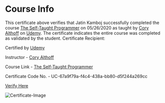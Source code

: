 # Course Info

This certificate above verifies that Jatin Kamboj successfully completed the course 
[The Self-Taught Programmer](https://www.udemy.com/course/self-taught-programmer/) on 05/26/2020 as taught by [Cory Althoff](https://www.udemy.com/user/coryalthoff/) on [Udemy](https://www.udemy.com/). 
The certificate indicates the entire course was completed as validated by the student.
Certificate Recipient:

Certified by [Udemy](https://www.udemy.com/)

Instructor - [Cory Althoff](https://www.udemy.com/user/coryalthoff/)

Course Link - [The Self-Taught Programmer](https://www.udemy.com/course/self-taught-programmer/)

Certificate Code No. - UC-67a9f79a-f4c4-438a-bb80-d5f244a269cc

[Verify Here](https://www.udemy.com/certificate/UC-67a9f79a-f4c4-438a-bb80-d5f244a269cc/)

![Certificate-Image](https://udemy-certificate.s3.amazonaws.com/image/UC-67a9f79a-f4c4-438a-bb80-d5f244a269cc.jpg?v=1590504099000)
